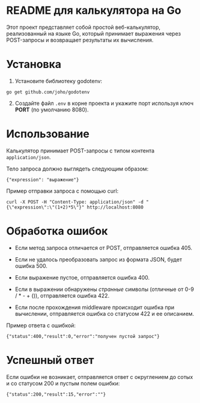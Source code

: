 # README для калькулятора на Go

Этот проект представляет собой простой веб-калькулятор, реализованный на языке Go, который принимает выражения через POST-запросы и возвращает результаты их вычисления.

# Установка

1. Установите библиотеку godotenv:

```
go get github.com/joho/godotenv
```

2. Создайте файл `.env` в корне проекта и укажите порт используя ключ **PORT** (по умолчанию 8080).

# Использование

Калькулятор принимает POST-запросы с типом контента `application/json`.

Тело запроса должно выглядеть следующим образом:

```
{"expression": "выражение"}
```

Пример отправки запроса с помощью curl:

```
curl -X POST -H "Content-Type: application/json" -d "{\"expression\":\"(1+2)*5\"}" http://localhost:8080
```

# Обработка ошибок

- Если метод запроса отличается от POST, отправляется ошибка 405.

- Если не удалось преобразовать запрос из формата JSON, будет ошибка 500.

- Если выражение пустое, отправляется ошибка 400.

- Если в выражении обнаружены _странные_ символы (отличные от 0-9 / \* - + ()), отправляется ошибка 422.

- Если после прохождения middleware происходит ошибка при вычислении, отправляется ошибка со статусом 422 и ее описанием.

Пример ответа с ошибкой:

```
{"status":400,"result":0,"error":"получен пустой запрос"}
```

# Успешный ответ

Если ошибки не возникает, отправляется ответ c округлением до сотых и со статусом 200 и пустым полем ошибки:

```
{"status":200,"result":15,"error":""}
```
